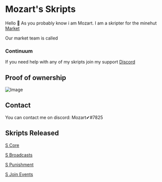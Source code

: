 # Mozart's Skripts

Hello 👋 As you probably know i am Mozart. I am a skripter for the minehut [Market](https://minehut.com/market/catalog)

Our market team is called
### Continuum

If you need help with any of my skripts join my support [Discord](https://discord.gg/8buk8TXYkT)

## Proof of ownership

![Image](https://i.imgur.com/7Mibwvm.png)

## Contact

You can contact me on discord: Mozart✔#7825

## Skripts Released

[S Core](https://www.spigotmc.org/resources/s-core-skript-essentials-alternative.81423/)

[S Broadcasts](https://www.spigotmc.org/resources/s-broadcasts-skript.79914/)

[S Punishment](https://www.spigotmc.org/resources/s-punishment-skript.79917/)

[S Join Events](https://www.spigotmc.org/resources/s-join-events-skript.79955/)
